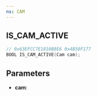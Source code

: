 ```yaml
---
ns: CAM
---
```

## IS_CAM_ACTIVE

```c
// 0x63EFCC7E1810B8E6 0x4B58F177
BOOL IS_CAM_ACTIVE(Cam cam);
```

## Parameters
* **cam**:
